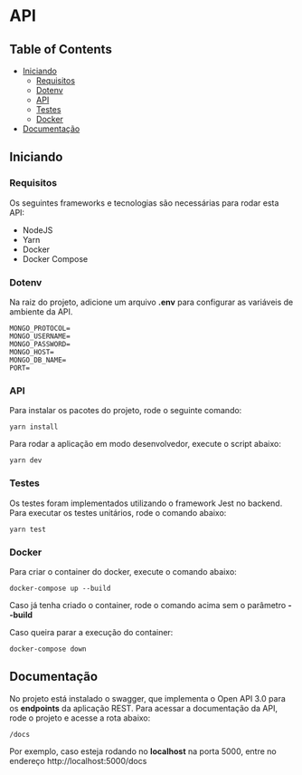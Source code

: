 # API

## Table of Contents

* [Iniciando](#iniciando)
  * [Requisitos](#requisitos) 
  * [Dotenv](#dotenv)
  * [API](#api)
  * [Testes](#testes)
  * [Docker](#docker)
* [Documentação](#documentação)

## Iniciando

### Requisitos

Os seguintes frameworks e tecnologias são necessárias para rodar esta API:

- NodeJS
- Yarn
- Docker
- Docker Compose

### Dotenv

Na raiz do projeto, adicione um arquivo **.env** para configurar as variáveis de ambiente da API.

```
MONGO_PROTOCOL=
MONGO_USERNAME=
MONGO_PASSWORD=
MONGO_HOST=
MONGO_DB_NAME=
PORT=
```

### API

Para instalar os pacotes do projeto, rode o seguinte comando:

```
yarn install
```

Para rodar a aplicação em modo desenvolvedor, execute o script abaixo:

```
yarn dev
```

### Testes

Os testes foram implementados utilizando o framework Jest no backend. Para executar os testes unitários, rode o comando abaixo:

```
yarn test
```

### Docker

Para criar o container do docker, execute o comando abaixo:

```
docker-compose up --build
```

Caso já tenha criado o container, rode o comando acima sem o parâmetro **--build**

Caso queira parar a execução do container:

```
docker-compose down
```

## Documentação

No projeto está instalado o swagger, que implementa o Open API 3.0 para os **endpoints** da aplicação REST. Para acessar a documentação da API, rode o projeto e acesse a rota abaixo:

```
/docs
```

Por exemplo, caso esteja rodando no **localhost** na porta 5000, entre no endereço http://localhost:5000/docs
